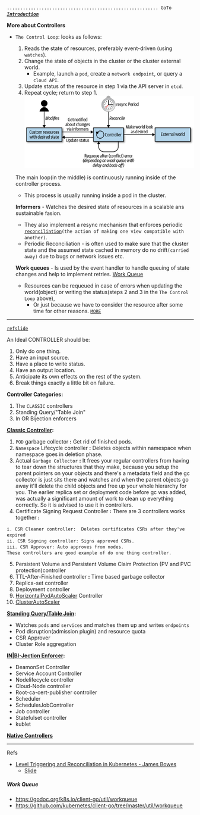`......................................................... GoTo` [***`Introduction`***](README.md)


**More about Controllers**

- `The Control Loop`: looks as follows:
  1) Reads the state of resources, preferably event-driven (using `watches`).  
  2) Change the state of objects in the cluster or the cluster external world.
      - Example, launch a `pod`, create a `network endpoint`, or query a `cloud API`.
  3) Update status of the resource in step 1 via the API server in `etcd`.
  4) Repeat cycle; return to step 1. 
  ![Figure 1-2. kubernetes control loop](static_files/fig_1-2.kubernetes_control_loop.png)
  
  The main loop(in the middle) is continuously running inside of the controller process.
  - This process is usually running inside a pod in the cluster.
  
  **Informers** - Watches the desired state of resources in a scalable ans sustainable fasion.
    - They also implement a resync mechanism that enforces periodic [`reconciliation`](https://speakerdeck.com/thockin/kubernetes-what-is-reconciliation)`(the action of making one view compatible with another)`.
    - Periodic Reconciliation - is often used to make sure that the cluster state and the assumed state cached in memory do no drift`(carried away)` due to bugs or network issues etc.
    
  **Work queues** - Is used by the event handler to handle queuing of state changes and help to implement retries. [Work Queue](#work-queue)
    - Resources can be requeued in case of errors when updating the world(object)  or writing the status(steps 2 and 3 in the `The Control Loop` above), 
      - Or just because  we have to consider the resource after some time for other reasons.
      [`MORE`](static_files/The_Mechanics_of_Kubernetes_-_Dominik_Tornow_-_Medium.pdf)
  
_______________________________________________________________________________________________________________
[`ref`](https://www.youtube.com/watch?v=zCXiXKMqnuE)[`slide`](https://static.sched.com/hosted_files/kccnceu19/c0/control%20plane%20in%20pictures%20final.pdf)

An Ideal CONTROLLER should be:
1. Only do one thing.
2. Have an input source.
3. Have a place to write status.
4. Have an output location.
5. Anticipate its own effects on the rest of the system.
6. Break things exactly a little bit on failure.

**Controller Categories:**
1. The `CLASSIC` controllers
2. Standing Query/"Table Join"
3. In OR Bijection enforcers

<u>**Classic Controller</u>:**
  1. `POD` garbage collector **:** Get rid of finished pods.
  2. `Namespace` Lifecycle controller **:** Deletes objects within namespace when namespace goes in deletion phase.
  3. Actual `Garbage Collector` **:** It frees your regular controllers from having to tear down the structures that they make, 
  because you setup the parent pointers on your objects and there's a metadata field and the gc collector is just sits there and 
  watches and when the parent objects go away it'll delete the child objects and free up your whole hierarchy for you.
  The earlier replica set or deployment code before gc was added, was actually a 
  significant amount of work to clean up everything correctly. So it is advised to use it in controllers.
  4. Certificate Signing Request Controller **:** There are 3 controllers works together **:**
  
    i. CSR Cleaner controller:  Deletes certificates CSRs after they've expired
    ii. CSR Signing controller: Signs approved CSRs.
    iii. CSR Approver: Auto approves from nodes.
    These controllers are good example of do one thing controller.
  5. Persistent Volume and Persistent Volume Claim Protection (PV and PVC protection)controller
  6. TTL-After-Finished controller **:** Time based garbage collector
  7. Replica-set controller
  8. Deployment controller
  9. [HorizontalPodAutoScaler](https://kubernetes.io/docs/tasks/run-application/horizontal-pod-autoscale/) Controller
  10. [ClusterAutoScaler](https://github.com/kubernetes/autoscaler/tree/master/cluster-autoscaler)
  
<u>**Standing Query/Table Join</u>:**
  - Watches `pods` and `services` and matches them up and writes `endpoints`
  - Pod disruption(admission plugin) and resource quota
  - CSR Approver
  - Cluster Role aggregation
  
<u>**IN|BI-Jection Enforcer</u>:**
  - DeamonSet Controller
  - Service Account Controller
  - Nodelifecycle controller
  - Cloud-Node controller
  - Root-ca-cert-publisher controller
  - Scheduler
  - SchedulerJobController
  - Job controller
  - Statefulset controller
  - kublet
  
  
**[Native Controllers](https://github.com/kubernetes/kubernetes/tree/master/pkg/controller)**
_______________________________________________________________________________________________________________
Refs
- [Level Triggering and Reconciliation in Kubernetes - James Bowes](https://www.youtube.com/watch?v=tCht7FvIDdY)
  - [Slide](https://docs.google.com/presentation/d/1o9FMsn7KKLBv05w3Z6qbjFSmsq_M-62X3u52KWz0xEA/edit#slide=id.g3a88bbd291_0_39)
  
##### Work Queue

  - https://godoc.org/k8s.io/client-go/util/workqueue
  - https://github.com/kubernetes/client-go/tree/master/util/workqueue